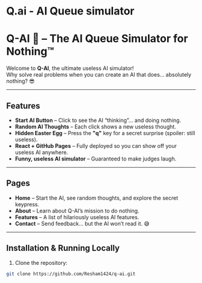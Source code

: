 # Q.ai - AI Queue simulator
# Q-AI 🚀 – The AI Queue Simulator for Nothing™

Welcome to **Q-AI**, the ultimate useless AI simulator!  
Why solve real problems when you can create an AI that does… absolutely nothing? 😎

---

## Features

- **Start AI Button** – Click to see the AI “thinking”… and doing nothing.  
- **Random AI Thoughts** – Each click shows a new useless thought.  
- **Hidden Easter Egg** – Press the **"q"** key for a secret surprise (spoiler: still useless).  
- **React + GitHub Pages** – Fully deployed so you can show off your useless AI anywhere.  
- **Funny, useless AI simulator** – Guaranteed to make judges laugh.

---

## Pages

- **Home** – Start the AI, see random thoughts, and explore the secret keypress.  
- **About** – Learn about Q-AI’s mission to do nothing.  
- **Features** – A list of hilariously useless AI features.  
- **Contact** – Send feedback… but the AI won’t read it. 😅

---

## Installation & Running Locally

1. Clone the repository:  
```bash
git clone https://github.com/Resham1424/q-ai.git
